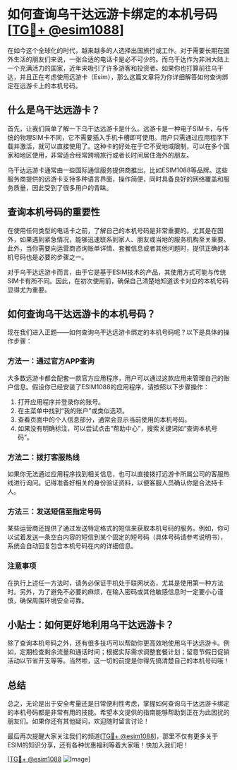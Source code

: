 # 如何查询乌干达远游卡绑定的本机号码[[TG💪+ @esim1088](https://t.me/s/esim1088)]

在如今这个全球化的时代，越来越多的人选择出国旅行或工作。对于需要长期在国外生活的朋友们来说，一张合适的电话卡是必不可少的。而乌干达作为非洲大陆上一个充满活力的国家，近年来吸引了许多游客和投资者。如果你也打算前往乌干达，并且正在考虑使用远游卡（Esim），那么这篇文章将为你详细解答如何查询绑定在远游卡上的本机号码。

## 什么是乌干达远游卡？

首先，让我们简单了解一下乌干达远游卡是什么。远游卡是一种电子SIM卡，与传统的物理SIM卡不同，它不需要插入手机卡槽即可使用。用户只需通过应用程序下载并激活，就可以直接使用了。这种卡的好处在于它不受地域限制，可以在多个国家和地区使用，非常适合经常跨境旅行或者长时间居住海外的朋友。

乌干达远游卡通常由一些国际通信服务提供商推出，比如ESIM1088等品牌。这些服务商提供的远游卡支持多种语言界面，操作简便，同时具备良好的网络覆盖和服务质量，因此受到了很多用户的青睐。

## 查询本机号码的重要性

在使用任何类型的电话卡之前，了解自己的本机号码是非常重要的。尤其是在国外，如果遇到紧急情况，能够迅速联系到家人、朋友或当地的服务机构至关重要。此外，当你需要向运营商咨询账单详情、套餐信息或者其他问题时，提供正确的本机号码也是必要的步骤之一。

对于乌干达远游卡而言，由于它是基于ESIM技术的产品，其使用方式可能与传统SIM卡有所不同。因此，在初次使用前，确保自己清楚地知道该卡对应的本机号码显得尤为重要。

## 如何查询乌干达远游卡的本机号码？

现在我们进入正题——如何查询乌干达远游卡绑定的本机号码呢？以下是具体的操作步骤：

### 方法一：通过官方APP查询
大多数远游卡都会配套一款官方应用程序，用户可以通过这款应用来管理自己的账户信息。假设你已经安装了ESIM1088的应用程序，请按照以下步骤操作：
1. 打开应用程序并登录你的账号。
2. 在主菜单中找到“我的账户”或类似选项。
3. 查看页面中的个人信息部分，通常会显示当前使用的本机号码。
4. 如果没有明确标注，可以尝试点击“帮助中心”，搜索关键词如“查询本机号码”。

### 方法二：拨打客服热线
如果你无法通过应用程序找到相关信息，也可以直接拨打远游卡所属公司的客服热线进行询问。记得准备好相关的身份验证资料，以便客服人员确认你是合法持卡人。

### 方法三：发送短信至指定号码
某些运营商还提供了通过发送特定格式的短信来获取本机号码的服务。例如，你可以试着发送一条空白内容的短信到某个固定的短号码（具体号码请参考说明书），系统会自动回复包含本机号码在内的详细信息。

### 注意事项
在执行上述任一方法时，请务必保证手机处于联网状态，尤其是使用第一种方法时。另外，为了避免不必要的麻烦，在输入密码或其他敏感信息时一定要小心谨慎，确保周围环境安全可靠。

## 小贴士：如何更好地利用乌干达远游卡？

除了查询本机号码之外，还有很多技巧可以帮助你更高效地使用乌干达远游卡。例如，定期检查剩余流量和通话时间；根据实际需求调整套餐计划；留意节假日促销活动以节省开支等等。当然啦，这一切的前提是你得先搞清楚自己的本机号码哦！

## 总结

总之，无论是出于安全考量还是日常便利性考虑，掌握如何查询乌干达远游卡绑定的本机号码都是非常有用的技能。希望本文提供的指南能够帮助到正在为此困扰的朋友们。如果你还有其他疑问，欢迎随时留言讨论！

最后再次提醒大家关注我们的频道[[TG💪+ @esim1088](https://t.me/s/esim1088)]，那里不仅有更多关于ESIM的知识分享，还有各种优惠福利等着大家哦！快加入我们吧！

[[TG💪+ @esim1088](https://t.me/s/esim1088) ![Image](https://i.postimg.cc/4NQfJmqS/Snipaste-2025-05-13-00-14-12.png)]